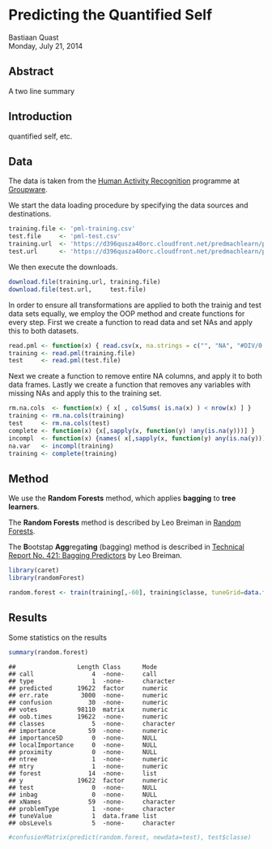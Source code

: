 # Predicting the Quantified Self
Bastiaan Quast  
Monday, July 21, 2014  

## Abstract
A two line summary


## Introduction
quantified self, etc.


## Data
The data is taken from the [Human Activity Recognition](http://groupware.les.inf.puc-rio.br/har) programme at [Groupware](http://groupware.les.inf.puc-rio.br/).

We start the data loading procedure by specifying the data sources and destinations.

```r
training.file <- 'pml-training.csv'
test.file     <- 'pml-test.csv'
training.url  <- 'https://d396qusza40orc.cloudfront.net/predmachlearn/pml-training.csv'
test.url      <- 'https://d396qusza40orc.cloudfront.net/predmachlearn/pml-testing.csv'
```
We then execute the downloads.

```r
download.file(training.url, training.file)
download.file(test.url,     test.file)
```
In order to ensure all transformations are applied to both the trainig and test data sets equally, we employ the OOP method and create functions for every step. First we create a function to read data and set NAs and apply this to both datasets.

```r
read.pml <- function(x) { read.csv(x, na.strings = c("", "NA", "#DIV/0!") ) }
training <- read.pml(training.file)
test     <- read.pml(test.file)
```
Next we create a function to remove entire NA columns, and apply it to both data frames. Lastly we create a function that removes any variables with missing NAs and apply this to the training set.

```r
rm.na.cols  <- function(x) { x[ , colSums( is.na(x) ) < nrow(x) ] }
training <- rm.na.cols(training)
test     <- rm.na.cols(test)
complete <- function(x) {x[,sapply(x, function(y) !any(is.na(y)))] }
incompl  <- function(x) {names( x[,sapply(x, function(y) any(is.na(y)))] ) }
na.var   <- incompl(training)
training <- complete(training)
```

## Method
We use the **Random Forests** method, which applies **bagging** to **tree learners**.

The **Random Forests** method is described by Leo Breiman in [Random Forests](http://dx.doi.org/10.1023%2FA%3A1010933404324).

The **B**ootstap **Agg**regat**ing** (bagging) method is described in [Technical Report No. 421: Bagging Predictors](http://dx.doi.org/10.1007%2FBF00058655) by Leo Breiman.


```r
library(caret)
library(randomForest)
```


```r
random.forest <- train(training[,-60], training$classe, tuneGrid=data.frame(mtry=3), trControl=trainControl(method="none") )
```


## Results
Some statistics on the results

```r
summary(random.forest)
```

```
##                 Length Class      Mode     
## call                4  -none-     call     
## type                1  -none-     character
## predicted       19622  factor     numeric  
## err.rate         3000  -none-     numeric  
## confusion          30  -none-     numeric  
## votes           98110  matrix     numeric  
## oob.times       19622  -none-     numeric  
## classes             5  -none-     character
## importance         59  -none-     numeric  
## importanceSD        0  -none-     NULL     
## localImportance     0  -none-     NULL     
## proximity           0  -none-     NULL     
## ntree               1  -none-     numeric  
## mtry                1  -none-     numeric  
## forest             14  -none-     list     
## y               19622  factor     numeric  
## test                0  -none-     NULL     
## inbag               0  -none-     NULL     
## xNames             59  -none-     character
## problemType         1  -none-     character
## tuneValue           1  data.frame list     
## obsLevels           5  -none-     character
```


```r
#confusionMatrix(predict(random.forest, newdata=test), test$classe)
```
